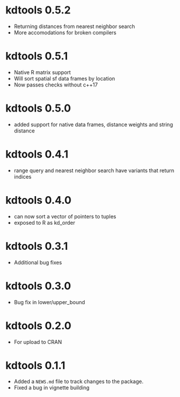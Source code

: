 # kdtools 0.5.2

* Returning distances from nearest neighbor search
* More accomodations for broken compilers

# kdtools 0.5.1

* Native R matrix support
* Will sort spatial sf data frames by location
* Now passes checks without c++17

# kdtools 0.5.0

* added support for native data frames, distance weights and string distance

# kdtools 0.4.1

* range query and nearest neighbor search have variants that return indices

# kdtools 0.4.0

* can now sort a vector of pointers to tuples
* exposed to R as kd_order

# kdtools 0.3.1

* Additional bug fixes

# kdtools 0.3.0

* Bug fix in lower/upper_bound

# kdtools 0.2.0

* For upload to CRAN

# kdtools 0.1.1

* Added a `NEWS.md` file to track changes to the package.
* Fixed a bug in vignette building

